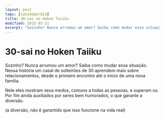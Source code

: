 ```yaml
---
layout: post
tags: [1animepordia]
title: 30-sai no Hoken Taiiku
modified: 2015-03-11
excerpt: "Sozinho? Nunca arrumou um amor? Saiba como mudar essa situação com esse anime!"
---
```


30-sai no Hoken Taiiku
======================

Sozinho? Nunca arrumou um amor? Saiba como mudar essa situação. Nessa
história um casal de solteirões de 30 aprendem mais sobre
relacionamentos, desde o primeiro encontro até o início de uma nova
família.

Nele eles mostram seus medos, comuns a todas as pessoas, e superam os.
Por fim ainda auxiliados por seres bem humorados, o que garante a
diversão.

(a diversão, não é garantido que isso funcione na vida real)

